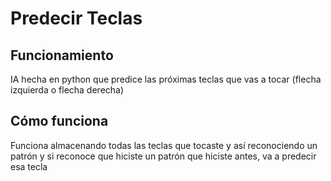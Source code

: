 # Predecir Teclas
## Funcionamiento
IA hecha en python que predice las próximas teclas que vas a tocar (flecha izquierda o flecha derecha)
## Cómo funciona
Funciona almacenando todas las teclas que tocaste y así reconociendo un patrón y si reconoce que hiciste un patrón que hiciste antes, va a predecir esa tecla
